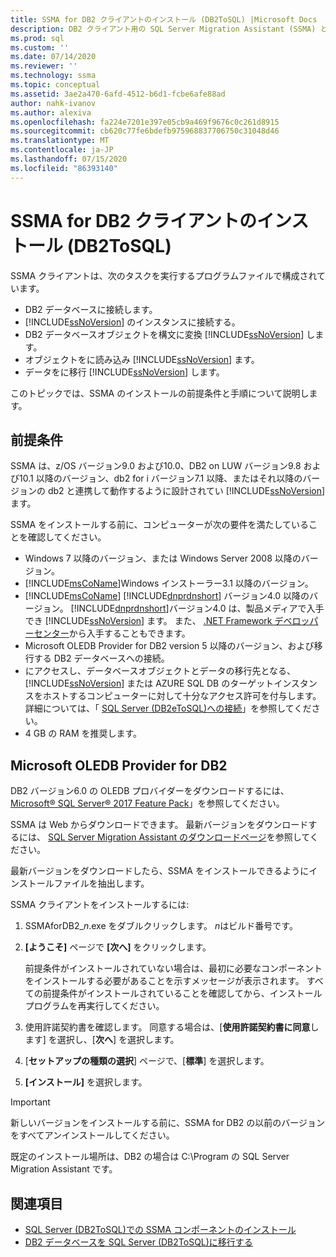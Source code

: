 ```yaml
---
title: SSMA for DB2 クライアントのインストール (DB2ToSQL) |Microsoft Docs
description: DB2 クライアント用の SQL Server Migration Assistant (SSMA) とのインストールの前提条件について説明します。
ms.prod: sql
ms.custom: ''
ms.date: 07/14/2020
ms.reviewer: ''
ms.technology: ssma
ms.topic: conceptual
ms.assetid: 3ae2a470-6afd-4512-b6d1-fcbe6afe88ad
author: nahk-ivanov
ms.author: alexiva
ms.openlocfilehash: fa224e7201e397e05cb9a469f9676c0c261d8915
ms.sourcegitcommit: cb620c77fe6bdefb975968837706750c31048d46
ms.translationtype: MT
ms.contentlocale: ja-JP
ms.lasthandoff: 07/15/2020
ms.locfileid: "86393140"
---
```

# <a name="installing-ssma-for-db2-client-db2tosql"></a>SSMA for DB2 クライアントのインストール (DB2ToSQL)

SSMA クライアントは、次のタスクを実行するプログラムファイルで構成されています。

- DB2 データベースに接続します。
- [!INCLUDE[ssNoVersion](../../includes/ssnoversion-md.md)] のインスタンスに接続する。
- DB2 データベースオブジェクトを構文に変換 [!INCLUDE[ssNoVersion](../../includes/ssnoversion-md.md)] します。
- オブジェクトをに読み込み [!INCLUDE[ssNoVersion](../../includes/ssnoversion-md.md)] ます。
- データをに移行 [!INCLUDE[ssNoVersion](../../includes/ssnoversion-md.md)] します。

このトピックでは、SSMA のインストールの前提条件と手順について説明します。

## <a name="prerequisites"></a>前提条件

SSMA は、z/OS バージョン9.0 および10.0、DB2 on LUW バージョン9.8 および10.1 以降のバージョン、db2 for i バージョン7.1 以降、またはそれ以降のバージョンの db2 と連携して動作するように設計されてい [!INCLUDE[ssNoVersion](../../includes/ssnoversion-md.md)] ます。

SSMA をインストールする前に、コンピューターが次の要件を満たしていることを確認してください。

- Windows 7 以降のバージョン、または Windows Server 2008 以降のバージョン。
- [!INCLUDE[msCoName](../../includes/msconame_md.md)]Windows インストーラー3.1 以降のバージョン。
- [!INCLUDE[msCoName](../../includes/msconame_md.md)] [!INCLUDE[dnprdnshort](../../includes/dnprdnshort_md.md)] バージョン4.0 以降のバージョン。 [!INCLUDE[dnprdnshort](../../includes/dnprdnshort_md.md)]バージョン4.0 は、製品メディアで入手でき [!INCLUDE[ssNoVersion](../../includes/ssnoversion-md.md)] ます。 また、 [.NET Framework デベロッパーセンター](https://go.microsoft.com/fwlink/?LinkId=48882)から入手することもできます。
- Microsoft OLEDB Provider for DB2 version 5 以降のバージョン、および移行する DB2 データベースへの接続。
- にアクセスし、データベースオブジェクトとデータの移行先となる、 [!INCLUDE[ssNoVersion](../../includes/ssnoversion-md.md)] または AZURE SQL DB のターゲットインスタンスをホストするコンピューターに対して十分なアクセス許可を付与します。 詳細については、「 [SQL Server &#40;DB2eToSQL&#41;への接続](../../ssma/db2/connecting-to-sql-server-db2etosql.md)」を参照してください。
- 4 GB の RAM を推奨します。

## <a name="microsoft-oledb-provider-for-db2"></a>Microsoft OLEDB Provider for DB2

DB2 バージョン6.0 の OLEDB プロバイダーをダウンロードするには、 [Microsoft® SQL Server® 2017 Feature Pack](https://www.microsoft.com/download/details.aspx?id=55992)」を参照してください。

SSMA は Web からダウンロードできます。 最新バージョンをダウンロードするには、 [SQL Server Migration Assistant のダウンロードページ](https://aka.ms/ssmafordb2)を参照してください。

最新バージョンをダウンロードしたら、SSMA をインストールできるようにインストールファイルを抽出します。

SSMA クライアントをインストールするには:

1. SSMAforDB2_*n*.exe をダブルクリックします。 *n*はビルド番号です。
2. **[ようこそ]** ページで **[次へ]** をクリックします。

   前提条件がインストールされていない場合は、最初に必要なコンポーネントをインストールする必要があることを示すメッセージが表示されます。 すべての前提条件がインストールされていることを確認してから、インストールプログラムを再実行してください。

3. 使用許諾契約書を確認します。 同意する場合は、[**使用許諾契約書に同意**します] を選択し、[**次へ**] を選択します。
4. [**セットアップの種類の選択**] ページで、[**標準**] を選択します。
5. **[インストール]** を選択します。

> [!IMPORTANT]
> 新しいバージョンをインストールする前に、SSMA for DB2 の以前のバージョンをすべてアンインストールしてください。

既定のインストール場所は、DB2 の場合は C:\Program の SQL Server Migration Assistant です。

## <a name="see-also"></a>関連項目

- [SQL Server &#40;DB2ToSQL&#41;での SSMA コンポーネントのインストール](../../ssma/db2/installing-ssma-components-on-sql-server-db2tosql.md)
- [DB2 データベースを SQL Server &#40;DB2ToSQL&#41;に移行する](../../ssma/db2/migrating-db2-databases-to-sql-server-db2tosql.md)
